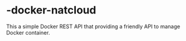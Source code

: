 # -docker-natcloud
This a simple Docker REST API that providing a friendly API to manage Docker container.
